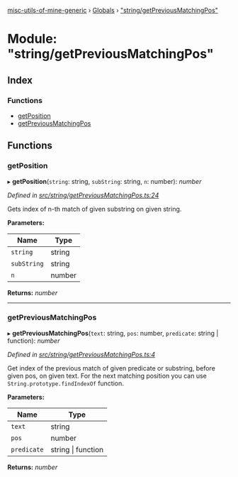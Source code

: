 [misc-utils-of-mine-generic](../README.md) › [Globals](../globals.md) › ["string/getPreviousMatchingPos"](_string_getpreviousmatchingpos_.md)

# Module: "string/getPreviousMatchingPos"

## Index

### Functions

* [getPosition](_string_getpreviousmatchingpos_.md#getposition)
* [getPreviousMatchingPos](_string_getpreviousmatchingpos_.md#getpreviousmatchingpos)

## Functions

###  getPosition

▸ **getPosition**(`string`: string, `subString`: string, `n`: number): *number*

*Defined in [src/string/getPreviousMatchingPos.ts:24](https://github.com/cancerberoSgx/misc-utils-of-mine/blob/8ac077d/misc-utils-of-mine-generic/src/string/getPreviousMatchingPos.ts#L24)*

Gets index of n-th match of given substring on given string.

**Parameters:**

Name | Type |
------ | ------ |
`string` | string |
`subString` | string |
`n` | number |

**Returns:** *number*

___

###  getPreviousMatchingPos

▸ **getPreviousMatchingPos**(`text`: string, `pos`: number, `predicate`: string | function): *number*

*Defined in [src/string/getPreviousMatchingPos.ts:4](https://github.com/cancerberoSgx/misc-utils-of-mine/blob/8ac077d/misc-utils-of-mine-generic/src/string/getPreviousMatchingPos.ts#L4)*

Get index of the previous match of given predicate or substring, before given pos, on given text. For the next matching position you can use `String.prototype.findIndexOf` function.

**Parameters:**

Name | Type |
------ | ------ |
`text` | string |
`pos` | number |
`predicate` | string &#124; function |

**Returns:** *number*
